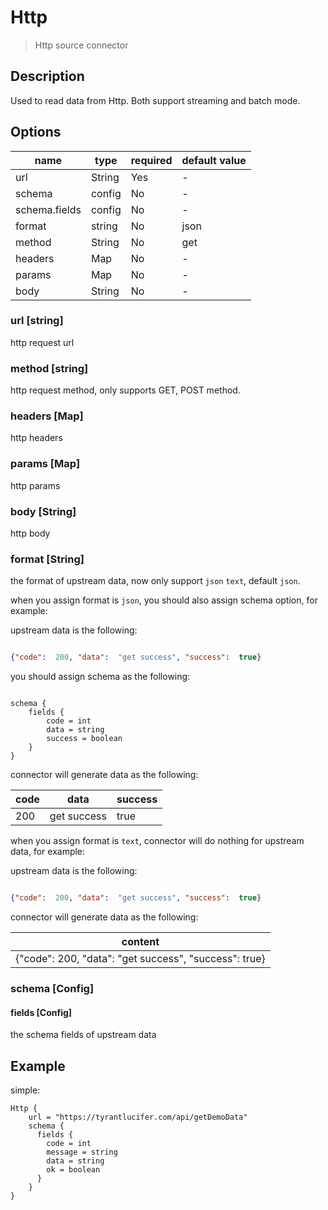 # Http

> Http source connector

## Description

Used to read data from Http. Both support streaming and batch mode.

##  Options

| name          | type   | required | default value |
|---------------|--------|----------|---------------|
| url           | String | Yes      | -             |
| schema        | config | No       | -             |
| schema.fields | config | No       | -             |
| format        | string | No       | json          |
| method        | String | No       | get           |
| headers       | Map    | No       | -             |
| params        | Map    | No       | -             |
| body          | String | No       | -             |

### url [string]

http request url

### method [string]

http request method, only supports GET, POST method.

### headers [Map]

http headers

### params [Map]

http params

### body [String]

http body

### format [String]

the format of upstream data, now only support `json` `text`, default `json`.

when you assign format is `json`, you should also assign schema option, for example:

upstream data is the following:

```json

{"code":  200, "data":  "get success", "success":  true}

```

you should assign schema as the following:

```hocon

schema {
    fields {
        code = int
        data = string
        success = boolean
    }
}

```

connector will generate data as the following:

| code | data        | success |
|------|-------------|---------|
| 200  | get success | true    |

when you assign format is `text`, connector will do nothing for upstream data, for example:

upstream data is the following:

```json

{"code":  200, "data":  "get success", "success":  true}

```

connector will generate data as the following:

| content |
|---------|
| {"code":  200, "data":  "get success", "success":  true}        |

### schema [Config]

#### fields [Config]

the schema fields of upstream data

## Example

simple:

```hocon
Http {
    url = "https://tyrantlucifer.com/api/getDemoData"
    schema {
      fields {
        code = int
        message = string
        data = string
        ok = boolean
      }
    }
}
```

